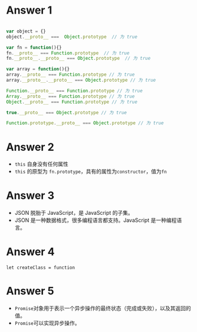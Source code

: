 # Answer 1
~~~ javascript

var object = {}
object.__proto__ ===  Object.prototype  // 为 true

var fn = function(){}
fn.__proto__ === Function.prototype  // 为 true
fn.__proto__.__proto__ === Object.prototype  // 为 true

var array = function(){}
array.__proto__ === Function.prototype // 为 true
array.__proto__.__proto__ === Object.prototype // 为 true

Function.__proto__ === Function.prototype // 为 true
Array.__proto__ === Function.prototype // 为 true
Object.__proto__ === Function.prototype // 为 true

true.__proto__ === Object.prototype // 为 true

Function.prototype.__proto__ === Object.prototype // 为 true
~~~

# Answer 2

* `this` 自身没有任何属性
* `this` 的原型为 `fn.prototype`，具有的属性为`constructor`，值为`fn`

# Answer 3

* JSON 脱胎于 JavaScript，是 JavaScript 的子集。
* JSON 是一种数据格式，很多编程语言都支持。JavaScript 是一种编程语言。


# Answer 4
~~~
let createClass = function
~~~

# Answer 5
* `Promise`对象用于表示一个异步操作的最终状态（完成或失败），以及其返回的值。
* `Promise`可以实现异步操作。

